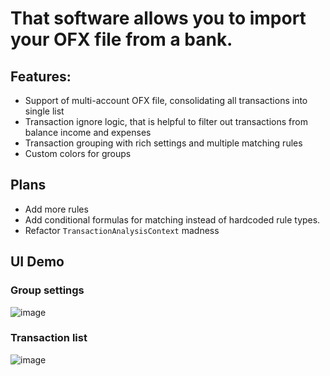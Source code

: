 # That software allows you to import your OFX file from a bank.

## Features: 
- Support of multi-account OFX file, consolidating all transactions into single list
- Transaction ignore logic, that is helpful to filter out transactions from balance income and expenses
- Transaction grouping with rich settings and multiple matching rules
- Custom colors for groups

## Plans 
- Add more rules
- Add conditional formulas for matching instead of hardcoded rule types.
- Refactor `TransactionAnalysisContext` madness


## UI Demo
### Group settings
![image](https://user-images.githubusercontent.com/16973172/230752446-d7c52222-b459-4e66-b32e-40441191734b.png)
### Transaction list
![image](https://user-images.githubusercontent.com/16973172/230752519-c5227968-a12b-4f5d-96ee-7c2a9b3add35.png)
